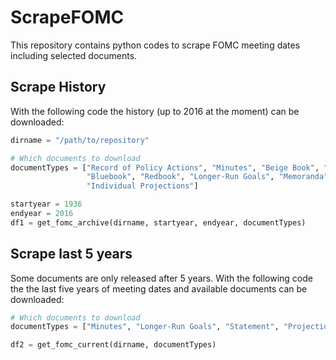 # ScrapeFOMC

This repository contains python codes to scrape FOMC meeting dates including selected documents.

## Scrape History
With the following code the history (up to 2016 at the moment) can be downloaded:
```python
dirname = "/path/to/repository"

# Which documents to download
documentTypes = ["Record of Policy Actions", "Minutes", "Beige Book", "Tealbook A", "Tealbook B", "Greenbook",
                 "Bluebook", "Redbook", "Longer-Run Goals", "Memoranda", "Statement", "Supplement", "Transcript",
                 "Individual Projections"]

startyear = 1936
endyear = 2016
df1 = get_fomc_archive(dirname, startyear, endyear, documentTypes)
```

## Scrape last 5 years
Some documents are only released after 5 years. With the following code the the last five years of meeting dates and available documents can be downloaded:
```python
# Which documents to download
documentTypes = ["Minutes", "Longer-Run Goals", "Statement", "Projection"]

df2 = get_fomc_current(dirname, documentTypes)
```